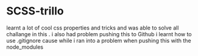 # SCSS-trillo
learnt a lot of cool css properties and tricks and was able to solve all challange in this .
i also had problem pushing this to Github 
i learnt how to use .gitignore cause while i ran into a problem when pushing this with the node_modules
